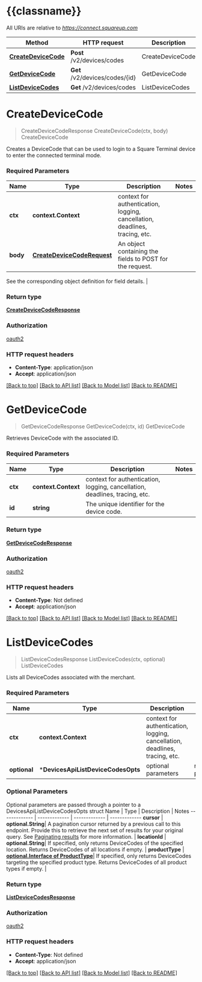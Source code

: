 # {{classname}}

All URIs are relative to *https://connect.squareup.com*

Method | HTTP request | Description
------------- | ------------- | -------------
[**CreateDeviceCode**](DevicesApi.md#CreateDeviceCode) | **Post** /v2/devices/codes | CreateDeviceCode
[**GetDeviceCode**](DevicesApi.md#GetDeviceCode) | **Get** /v2/devices/codes/{id} | GetDeviceCode
[**ListDeviceCodes**](DevicesApi.md#ListDeviceCodes) | **Get** /v2/devices/codes | ListDeviceCodes

# **CreateDeviceCode**
> CreateDeviceCodeResponse CreateDeviceCode(ctx, body)
CreateDeviceCode

Creates a DeviceCode that can be used to login to a Square Terminal device to enter the connected terminal mode.

### Required Parameters

Name | Type | Description  | Notes
------------- | ------------- | ------------- | -------------
 **ctx** | **context.Context** | context for authentication, logging, cancellation, deadlines, tracing, etc.
  **body** | [**CreateDeviceCodeRequest**](CreateDeviceCodeRequest.md)| An object containing the fields to POST for the request.

See the corresponding object definition for field details. | 

### Return type

[**CreateDeviceCodeResponse**](CreateDeviceCodeResponse.md)

### Authorization

[oauth2](../README.md#oauth2)

### HTTP request headers

 - **Content-Type**: application/json
 - **Accept**: application/json

[[Back to top]](#) [[Back to API list]](../README.md#documentation-for-api-endpoints) [[Back to Model list]](../README.md#documentation-for-models) [[Back to README]](../README.md)

# **GetDeviceCode**
> GetDeviceCodeResponse GetDeviceCode(ctx, id)
GetDeviceCode

Retrieves DeviceCode with the associated ID.

### Required Parameters

Name | Type | Description  | Notes
------------- | ------------- | ------------- | -------------
 **ctx** | **context.Context** | context for authentication, logging, cancellation, deadlines, tracing, etc.
  **id** | **string**| The unique identifier for the device code. | 

### Return type

[**GetDeviceCodeResponse**](GetDeviceCodeResponse.md)

### Authorization

[oauth2](../README.md#oauth2)

### HTTP request headers

 - **Content-Type**: Not defined
 - **Accept**: application/json

[[Back to top]](#) [[Back to API list]](../README.md#documentation-for-api-endpoints) [[Back to Model list]](../README.md#documentation-for-models) [[Back to README]](../README.md)

# **ListDeviceCodes**
> ListDeviceCodesResponse ListDeviceCodes(ctx, optional)
ListDeviceCodes

Lists all DeviceCodes associated with the merchant.

### Required Parameters

Name | Type | Description  | Notes
------------- | ------------- | ------------- | -------------
 **ctx** | **context.Context** | context for authentication, logging, cancellation, deadlines, tracing, etc.
 **optional** | ***DevicesApiListDeviceCodesOpts** | optional parameters | nil if no parameters

### Optional Parameters
Optional parameters are passed through a pointer to a DevicesApiListDeviceCodesOpts struct
Name | Type | Description  | Notes
------------- | ------------- | ------------- | -------------
 **cursor** | **optional.String**| A pagination cursor returned by a previous call to this endpoint. Provide this to retrieve the next set of results for your original query.  See [Paginating results](#paginatingresults) for more information. | 
 **locationId** | **optional.String**| If specified, only returns DeviceCodes of the specified location. Returns DeviceCodes of all locations if empty. | 
 **productType** | [**optional.Interface of ProductType**](.md)| If specified, only returns DeviceCodes targeting the specified product type. Returns DeviceCodes of all product types if empty. | 

### Return type

[**ListDeviceCodesResponse**](ListDeviceCodesResponse.md)

### Authorization

[oauth2](../README.md#oauth2)

### HTTP request headers

 - **Content-Type**: Not defined
 - **Accept**: application/json

[[Back to top]](#) [[Back to API list]](../README.md#documentation-for-api-endpoints) [[Back to Model list]](../README.md#documentation-for-models) [[Back to README]](../README.md)

